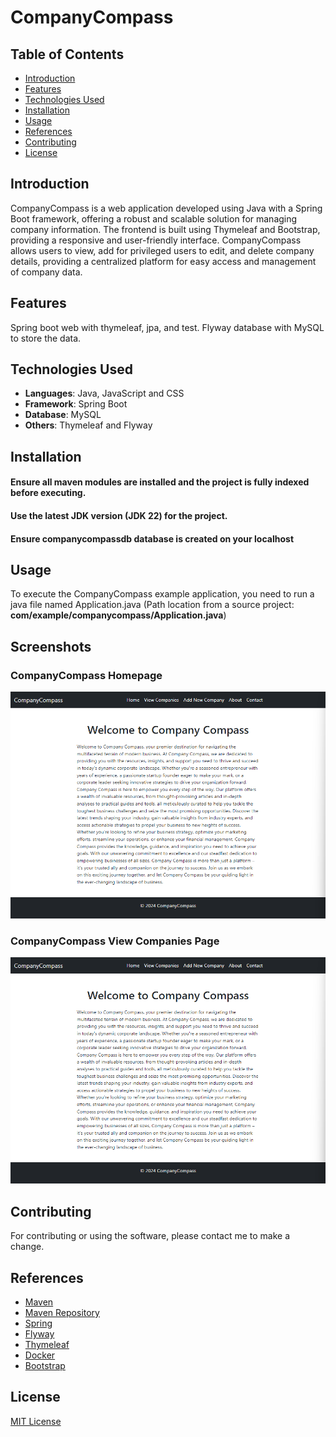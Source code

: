 # CompanyCompass
## Table of Contents
- [Introduction](#introduction)
- [Features](#features)
- [Technologies Used](#technologies-used)
- [Installation](#installation)
- [Usage](#usage)
- [References](#references)
- [Contributing](#contributing)
- [License](#license)

## Introduction
CompanyCompass is a web application developed using Java with a Spring Boot framework,
offering a robust and scalable solution for managing company information.
The frontend is built using Thymeleaf and Bootstrap, providing a responsive and user-friendly interface.
CompanyCompass allows users to view, add for privileged users to edit, and delete company details,
providing a centralized platform for easy access and management of company data.

## Features
Spring boot web with thymeleaf, jpa, and test. Flyway database with MySQL to store the data. 

## Technologies Used
- **Languages**: Java, JavaScript and CSS
- **Framework**: Spring Boot
- **Database**: MySQL
- **Others**: Thymeleaf and Flyway

## Installation
#### Ensure all maven modules are installed and the project is fully indexed before executing.
#### Use the latest JDK version (JDK 22) for the project.
#### Ensure companycompassdb database is created on your localhost

## Usage
To execute the CompanyCompass example application, you need to run a java file named Application.java
(Path location from a source project: **com/example/companycompass/Application.java**)

## Screenshots
### CompanyCompass Homepage
![Alt text](github/screenshots/CompanyCompass_Homepage.png "CompanyCompass Homepage")
### CompanyCompass View Companies Page
![Alt text](github/screenshots/CompanyCompass_Homepage.png "CompanyCompass View Companies Page")

## Contributing
For contributing or using the software, please contact me to make a change.

## References
* [Maven](https://maven.apache.org/)
* [Maven Repository](https://mvnrepository.com/)
* [Spring](https://spring.io/)
* [Flyway](https://flywaydb.org/)
* [Thymeleaf](https://www.thymeleaf.org/)
* [Docker](https://docs.docker.com/)
* [Bootstrap](https://getbootstrap.com/)

## License
[MIT License](https://www.mit.edu/~amini/LICENSE.md)
